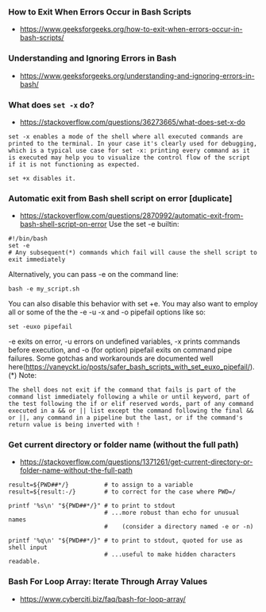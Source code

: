 ### How to Exit When Errors Occur in Bash Scripts
- https://www.geeksforgeeks.org/how-to-exit-when-errors-occur-in-bash-scripts/

### Understanding and Ignoring Errors in Bash
- https://www.geeksforgeeks.org/understanding-and-ignoring-errors-in-bash/

### What does `set -x` do?
- https://stackoverflow.com/questions/36273665/what-does-set-x-do
```
set -x enables a mode of the shell where all executed commands are printed to the terminal. In your case it's clearly used for debugging, which is a typical use case for set -x: printing every command as it is executed may help you to visualize the control flow of the script if it is not functioning as expected.

set +x disables it.
```

### Automatic exit from Bash shell script on error [duplicate]
- https://stackoverflow.com/questions/2870992/automatic-exit-from-bash-shell-script-on-error
Use the set -e builtin:
```
#!/bin/bash
set -e
# Any subsequent(*) commands which fail will cause the shell script to exit immediately
```
Alternatively, you can pass -e on the command line:
```
bash -e my_script.sh
```
You can also disable this behavior with set +e.
You may also want to employ all or some of the the -e -u -x and -o pipefail options like so:
```
set -euxo pipefail
```
-e exits on error, -u errors on undefined variables, -x prints commands before execution, and -o (for option) pipefail exits on command pipe failures. Some gotchas and workarounds are documented well here(https://vaneyckt.io/posts/safer_bash_scripts_with_set_euxo_pipefail/).
(*) Note:
```
The shell does not exit if the command that fails is part of the command list immediately following a while or until keyword, part of the test following the if or elif reserved words, part of any command executed in a && or || list except the command following the final && or ||, any command in a pipeline but the last, or if the command's return value is being inverted with !
```
### Get current directory or folder name (without the full path)
- https://stackoverflow.com/questions/1371261/get-current-directory-or-folder-name-without-the-full-path
```
result=${PWD##*/}          # to assign to a variable
result=${result:-/}        # to correct for the case where PWD=/

printf '%s\n' "${PWD##*/}" # to print to stdout
                           # ...more robust than echo for unusual names
                           #    (consider a directory named -e or -n)

printf '%q\n' "${PWD##*/}" # to print to stdout, quoted for use as shell input
                           # ...useful to make hidden characters readable.
```

### Bash For Loop Array: Iterate Through Array Values
- https://www.cyberciti.biz/faq/bash-for-loop-array/